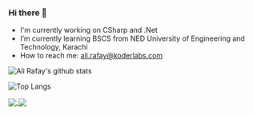 ### Hi there 👋

 - I'm currently working on CSharp and .Net
 - I’m currently learning BSCS from NED University of Engineering and Technology, Karachi
 - How to reach me: ali.rafay@koderlabs.com

![Ali Rafay's github stats](https://github-readme-stats.vercel.app/api?username=AliRafay&&show_icons=true&theme=merko&hide=prs)

![Top Langs](https://github-readme-stats.vercel.app/api/top-langs/?username=AliRafay&theme=merko&layout=compact)

<a href="https://github.com/AliRafay/CSharp">
  <img align="center" src="https://github-readme-stats.vercel.app/api/pin/?username=AliRafay&repo=CSharp&theme=merko" />
</a>
<a href="https://github.com/AliRafay/Covid19-Tracker">
  <img align="center" src="https://github-readme-stats.vercel.app/api/pin/?username=AliRafay&repo=Covid19-Tracker&theme=merko" />
</a>
<!-- <a href="https://github.com/AliRafay/Expense_Tracker_App">
  <img align="center" src="https://github-readme-stats.vercel.app/api/pin/?username=AliRafay&repo=Expense_Tracker_App&theme=merko" />
</a> -->
